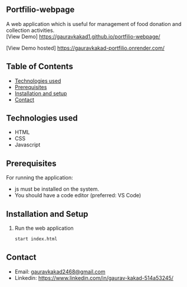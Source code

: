 ## Portfilio-webpage



A web application which is useful for management of food donation and collection activities.  
[View Demo] https://gauravkakad1.github.io/portfilio-webpage/

[View Demo hosted] https://gauravkakad-portfilio.onrender.com/


## Table of Contents

- [Technologies used](#technologies-used)
- [Prerequisites](#prerequisites)
- [Installation and setup](#installation-and-setup)
- [Contact](#contact)


## Technologies used

- HTML
- CSS
- Javascript


## Prerequisites

For running the application:

- js must be installed on the system.
- You should have a code editor (preferred: VS Code)

## Installation and Setup

1. Run the web application
   ```sh
   start index.html
   ```


## Contact

- Email: gauravkakad2468@gmail.com
- Linkedin: https://www.linkedin.com/in/gaurav-kakad-514a53245/
